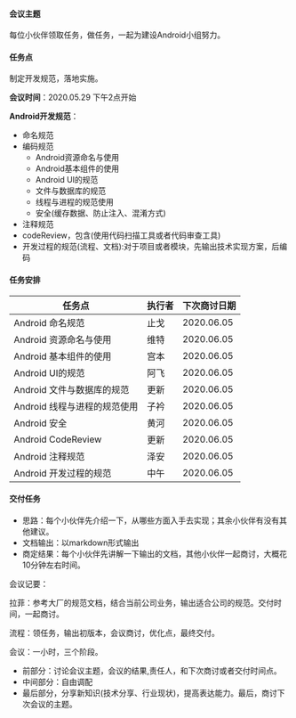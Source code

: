 #### **会议主题**

每位小伙伴领取任务，做任务，一起为建设Android小组努力。

#### **任务点**

制定开发规范，落地实施。

**会议时间**：2020.05.29 下午2点开始

**Android开发规范**：

- 命名规范
- 编码规范
  - Android资源命名与使用
  - Android基本组件的使用
  - Android UI的规范
  - 文件与数据库的规范
  - 线程与进程的规范使用
  - 安全(缓存数据、防止注入、混淆方式)
- 注释规范
- codeReview，包含(使用代码扫描工具或者代码审查工具)
- 开发过程的规范(流程、文档):对于项目或者模块，先输出技术实现方案，后编码

#### **任务安排**

| 任务点                       | 执行者 | 下次商讨日期   |
| ---------------------------- | ------ | ---------- |
| Android 命名规范             |    止戈    | 2020.06.05 |
| Android 资源命名与使用       |   维特     | 2020.06.05 |
| Android 基本组件的使用       |    宫本    | 2020.06.05 |
| Android UI的规范             |     阿飞   | 2020.06.05 |
| Android 文件与数据库的规范   |     更新   | 2020.06.05 |
| Android 线程与进程的规范使用 |    子衿    | 2020.06.05 |
| Android 安全                 |  黄河      | 2020.06.05 |
| Android CodeReview           |     更新   | 2020.06.05 |
| Android 注释规范             |   泽安     | 2020.06.05 |
| Android 开发过程的规范       |   中午     | 2020.06.05 |


#### **交付任务**

- 思路：每个小伙伴先介绍一下，从哪些方面入手去实现；其余小伙伴有没有其他建议。
- 文档输出：以markdown形式输出
- 商定结果：每个小伙伴先讲解一下输出的文档，其他小伙伴一起商讨，大概花10分钟左右时间。
 
会议记要：

拉菲：参考大厂的规范文档，结合当前公司业务，输出适合公司的规范。交付时间，一起商讨。

流程：领任务，输出初版本，会议商讨，优化点，最终交付。

会议：一小时，三个阶段。

- 前部分：讨论会议主题，会议的结果,责任人，和下次商讨或者交付时间点。
- 中间部分：自由调配
- 最后部分，分享新知识(技术分享、行业现状)，提高表达能力。最后，商讨下次会议的主题。


